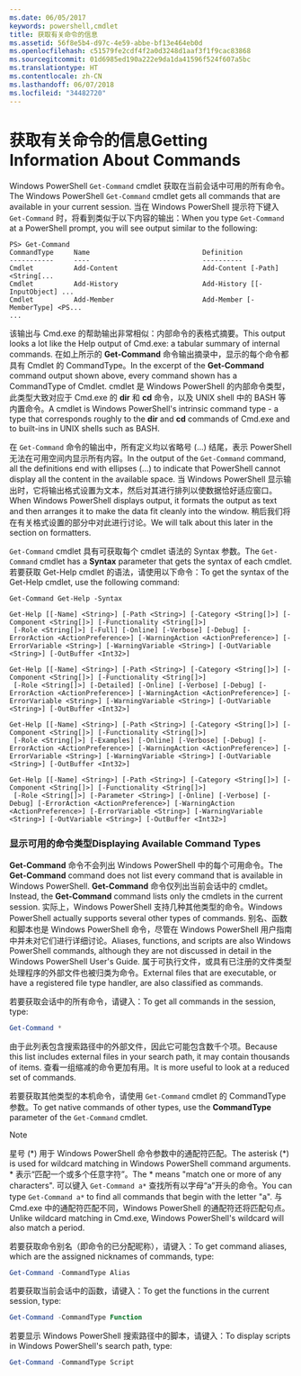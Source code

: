 ```yaml
---
ms.date: 06/05/2017
keywords: powershell,cmdlet
title: 获取有关命令的信息
ms.assetid: 56f8e5b4-d97c-4e59-abbe-bf13e464eb0d
ms.openlocfilehash: c51579fe2cdf4f2a0d3248d1aaf3f1f9cac83868
ms.sourcegitcommit: 01d6985ed190a222e9da1da41596f524f607a5bc
ms.translationtype: HT
ms.contentlocale: zh-CN
ms.lasthandoff: 06/07/2018
ms.locfileid: "34482720"
---
```

# <a name="getting-information-about-commands"></a><span data-ttu-id="495a2-103">获取有关命令的信息</span><span class="sxs-lookup"><span data-stu-id="495a2-103">Getting Information About Commands</span></span>
<span data-ttu-id="495a2-104">Windows PowerShell `Get-Command` cmdlet 获取在当前会话中可用的所有命令。</span><span class="sxs-lookup"><span data-stu-id="495a2-104">The Windows PowerShell `Get-Command` cmdlet gets all commands that are available in your current session.</span></span> <span data-ttu-id="495a2-105">当在 Windows PowerShell 提示符下键入 `Get-Command` 时，将看到类似于以下内容的输出：</span><span class="sxs-lookup"><span data-stu-id="495a2-105">When you type `Get-Command` at a PowerShell prompt, you will see output similar to the following:</span></span>

```
PS> Get-Command
CommandType     Name                            Definition
-----------     ----                            ----------
Cmdlet          Add-Content                     Add-Content [-Path] <String[...
Cmdlet          Add-History                     Add-History [[-InputObject] ...
Cmdlet          Add-Member                      Add-Member [-MemberType] <PS...
...
```

<span data-ttu-id="495a2-106">该输出与 Cmd.exe 的帮助输出非常相似：内部命令的表格式摘要。</span><span class="sxs-lookup"><span data-stu-id="495a2-106">This output looks a lot like the Help output of Cmd.exe: a tabular summary of internal commands.</span></span> <span data-ttu-id="495a2-107">在如上所示的 **Get-Command** 命令输出摘录中，显示的每个命令都具有 Cmdlet 的 CommandType。</span><span class="sxs-lookup"><span data-stu-id="495a2-107">In the excerpt of the **Get-Command** command output shown above, every command shown has a CommandType of Cmdlet.</span></span> <span data-ttu-id="495a2-108">cmdlet 是 Windows PowerShell 的内部命令类型，此类型大致对应于 Cmd.exe 的 **dir** 和 **cd** 命令，以及 UNIX shell 中的 BASH 等内置命令。</span><span class="sxs-lookup"><span data-stu-id="495a2-108">A cmdlet is Windows PowerShell's intrinsic command type - a type that corresponds roughly to the **dir** and **cd** commands of Cmd.exe and to built-ins in UNIX shells such as BASH.</span></span>

<span data-ttu-id="495a2-109">在 `Get-Command` 命令的输出中，所有定义均以省略号 (...) 结尾，表示 PowerShell 无法在可用空间内显示所有内容。</span><span class="sxs-lookup"><span data-stu-id="495a2-109">In the output of the `Get-Command` command, all the definitions end with ellipses (...) to indicate that PowerShell cannot display all the content in the available space.</span></span> <span data-ttu-id="495a2-110">当 Windows PowerShell 显示输出时，它将输出格式设置为文本，然后对其进行排列以使数据恰好适应窗口。</span><span class="sxs-lookup"><span data-stu-id="495a2-110">When Windows PowerShell displays output, it formats the output as text and then arranges it to make the data fit cleanly into the window.</span></span> <span data-ttu-id="495a2-111">稍后我们将在有关格式设置的部分中对此进行讨论。</span><span class="sxs-lookup"><span data-stu-id="495a2-111">We will talk about this later in the section on formatters.</span></span>

<span data-ttu-id="495a2-112">`Get-Command` cmdlet 具有可获取每个 cmdlet 语法的 Syntax 参数。</span><span class="sxs-lookup"><span data-stu-id="495a2-112">The `Get-Command` cmdlet has a **Syntax** parameter that gets the syntax of each cmdlet.</span></span> <span data-ttu-id="495a2-113">若要获取 Get-Help cmdlet 的语法，请使用以下命令：</span><span class="sxs-lookup"><span data-stu-id="495a2-113">To get the syntax of the Get-Help cmdlet, use the following command:</span></span>

```
Get-Command Get-Help -Syntax

Get-Help [[-Name] <String>] [-Path <String>] [-Category <String[]>] [-Component <String[]>] [-Functionality <String[]>]
 [-Role <String[]>] [-Full] [-Online] [-Verbose] [-Debug] [-ErrorAction <ActionPreference>] [-WarningAction <ActionPreference>] [-ErrorVariable <String>] [-WarningVariable <String>] [-OutVariable <String>] [-OutBuffer <Int32>]

Get-Help [[-Name] <String>] [-Path <String>] [-Category <String[]>] [-Component <String[]>] [-Functionality <String[]>]
 [-Role <String[]>] [-Detailed] [-Online] [-Verbose] [-Debug] [-ErrorAction <ActionPreference>] [-WarningAction <ActionPreference>] [-ErrorVariable <String>] [-WarningVariable <String>] [-OutVariable <String>] [-OutBuffer <Int32>]

Get-Help [[-Name] <String>] [-Path <String>] [-Category <String[]>] [-Component <String[]>] [-Functionality <String[]>]
 [-Role <String[]>] [-Examples] [-Online] [-Verbose] [-Debug] [-ErrorAction <ActionPreference>] [-WarningAction <ActionPreference>] [-ErrorVariable <String>] [-WarningVariable <String>] [-OutVariable <String>] [-OutBuffer <Int32>]

Get-Help [[-Name] <String>] [-Path <String>] [-Category <String[]>] [-Component <String[]>] [-Functionality <String[]>]
 [-Role <String[]>] [-Parameter <String>] [-Online] [-Verbose] [-Debug] [-ErrorAction <ActionPreference>] [-WarningAction <ActionPreference>] [-ErrorVariable <String>] [-WarningVariable <String>] [-OutVariable <String>] [-OutBuffer <Int32>]
```

### <a name="displaying-available-command-types"></a><span data-ttu-id="495a2-114">显示可用的命令类型</span><span class="sxs-lookup"><span data-stu-id="495a2-114">Displaying Available Command Types</span></span>
<span data-ttu-id="495a2-115">**Get-Command** 命令不会列出 Windows PowerShell 中的每个可用命令。</span><span class="sxs-lookup"><span data-stu-id="495a2-115">The **Get-Command** command does not list every command that is available in Windows PowerShell.</span></span> <span data-ttu-id="495a2-116">**Get-Command** 命令仅列出当前会话中的 cmdlet。</span><span class="sxs-lookup"><span data-stu-id="495a2-116">Instead, the **Get-Command** command lists only the cmdlets in the current session.</span></span> <span data-ttu-id="495a2-117">实际上，Windows PowerShell 支持几种其他类型的命令。</span><span class="sxs-lookup"><span data-stu-id="495a2-117">Windows PowerShell actually supports several other types of commands.</span></span> <span data-ttu-id="495a2-118">别名、函数和脚本也是 Windows PowerShell 命令，尽管在 Windows PowerShell 用户指南中并未对它们进行详细讨论。</span><span class="sxs-lookup"><span data-stu-id="495a2-118">Aliases, functions, and scripts are also Windows PowerShell commands, although they are not discussed in detail in the Windows PowerShell User's Guide.</span></span> <span data-ttu-id="495a2-119">属于可执行文件，或具有已注册的文件类型处理程序的外部文件也被归类为命令。</span><span class="sxs-lookup"><span data-stu-id="495a2-119">External files that are executable, or have a registered file type handler, are also classified as commands.</span></span>

<span data-ttu-id="495a2-120">若要获取会话中的所有命令，请键入：</span><span class="sxs-lookup"><span data-stu-id="495a2-120">To get all commands in the session, type:</span></span>

```powershell
Get-Command *
```

<span data-ttu-id="495a2-121">由于此列表包含搜索路径中的外部文件，因此它可能包含数千个项。</span><span class="sxs-lookup"><span data-stu-id="495a2-121">Because this list includes external files in your search path, it may contain thousands of items.</span></span> <span data-ttu-id="495a2-122">查看一组缩减的命令更加有用。</span><span class="sxs-lookup"><span data-stu-id="495a2-122">It is more useful to look at a reduced set of commands.</span></span>

<span data-ttu-id="495a2-123">若要获取其他类型的本机命令，请使用 `Get-Command` cmdlet 的 CommandType 参数。</span><span class="sxs-lookup"><span data-stu-id="495a2-123">To get native commands of other types, use the **CommandType** parameter of the `Get-Command` cmdlet.</span></span>

> [!NOTE]
> <span data-ttu-id="495a2-124">星号 (\*) 用于 Windows PowerShell 命令参数中的通配符匹配。</span><span class="sxs-lookup"><span data-stu-id="495a2-124">The asterisk (\*) is used for wildcard matching in Windows PowerShell command arguments.</span></span> <span data-ttu-id="495a2-125">\* 表示“匹配一个或多个任意字符”。</span><span class="sxs-lookup"><span data-stu-id="495a2-125">The \* means "match one or more of any characters".</span></span> <span data-ttu-id="495a2-126">可以键入 `Get-Command a*` 查找所有以字母“a”开头的命令。</span><span class="sxs-lookup"><span data-stu-id="495a2-126">You can type `Get-Command a*` to find all commands that begin with the letter "a".</span></span> <span data-ttu-id="495a2-127">与 Cmd.exe 中的通配符匹配不同，Windows PowerShell 的通配符还将匹配句点。</span><span class="sxs-lookup"><span data-stu-id="495a2-127">Unlike wildcard matching in Cmd.exe, Windows PowerShell's wildcard will also match a period.</span></span>

<span data-ttu-id="495a2-128">若要获取命令别名（即命令的已分配昵称），请键入：</span><span class="sxs-lookup"><span data-stu-id="495a2-128">To get command aliases, which are the assigned nicknames of commands, type:</span></span>

```powershell
Get-Command -CommandType Alias
```

<span data-ttu-id="495a2-129">若要获取当前会话中的函数，请键入：</span><span class="sxs-lookup"><span data-stu-id="495a2-129">To get the functions in the current session, type:</span></span>

```powershell
Get-Command -CommandType Function
```

<span data-ttu-id="495a2-130">若要显示 Windows PowerShell 搜索路径中的脚本，请键入：</span><span class="sxs-lookup"><span data-stu-id="495a2-130">To display scripts in Windows PowerShell's search path, type:</span></span>

```powershell
Get-Command -CommandType Script
```
